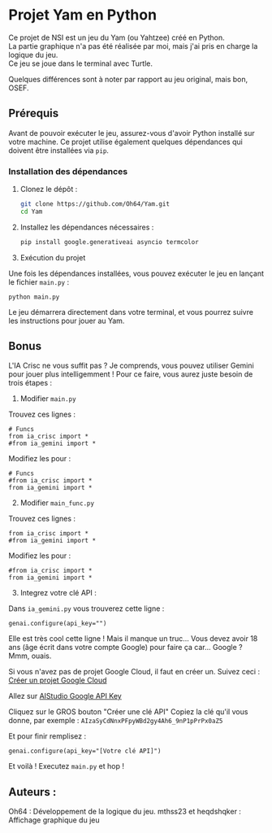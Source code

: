 # Projet Yam en Python

Ce projet de NSI est un jeu du Yam (ou Yahtzee) créé en Python.  
La partie graphique n'a pas été réalisée par moi, mais j'ai pris en charge la logique du jeu.  
Ce jeu se joue dans le terminal avec Turtle.

Quelques différences sont à noter par rapport au jeu original, mais bon, OSEF.

## Prérequis

Avant de pouvoir exécuter le jeu, assurez-vous d'avoir Python installé sur votre machine. Ce projet utilise également quelques dépendances qui doivent être installées via `pip`.

### Installation des dépendances

1. Clonez le dépôt :

   ```bash
   git clone https://github.com/Oh64/Yam.git
   cd Yam

2. Installez les dépendances nécessaires :

   ```bash
   pip install google.generativeai asyncio termcolor

3. Exécution du projet

Une fois les dépendances installées, vous pouvez exécuter le jeu en lançant le fichier `main.py` :

    python main.py

Le jeu démarrera directement dans votre terminal, et vous pourrez suivre les instructions pour jouer au Yam.

## Bonus

L'IA Crisc ne vous suffit pas ? Je comprends, vous pouvez utiliser Gemini pour jouer plus intelligemment !
Pour ce faire, vous aurez juste besoin de trois étapes :

1. Modifier `main.py`

Trouvez ces lignes :

    # Funcs 
    from ia_crisc import *
    #from ia_gemini import *

Modifiez les pour :

    # Funcs 
    #from ia_crisc import *
    from ia_gemini import *

2. Modifier `main_func.py`

Trouvez ces lignes :

    from ia_crisc import *
    #from ia_gemini import *

Modifiez les pour :

    #from ia_crisc import *
    from ia_gemini import *

3. Integrez votre clé API :

Dans `ia_gemini.py` vous trouverez cette ligne :

    genai.configure(api_key="")

Elle est très cool cette ligne ! Mais il manque un truc...
Vous devez avoir 18 ans (âge écrit dans votre compte Google) pour faire ça car... Google ? Mmm, ouais.

Si vous n'avez pas de projet Google Cloud, il faut en créer un. Suivez ceci : [Créer un projet Google Cloud](https://developers.google.com/workspace/guides/create-project?hl=fr)

Allez sur [AIStudio Google API Key](https://aistudio.google.com/apikey)

Cliquez sur le GROS bouton "Créer une clé API"
Copiez la clé qu'il vous donne, par exemple : `AIzaSyCdNnxPFpyWBd2gy4Ah6_9nP1pPrPx0aZ5`

Et pour finir remplisez :

    genai.configure(api_key="[Votre clé API]")

Et voilà ! Executez `main.py` et hop !


## Auteurs :
Oh64 : Développement de la logique du jeu.
mthss23 et heqdshqker : Affichage graphique du jeu
